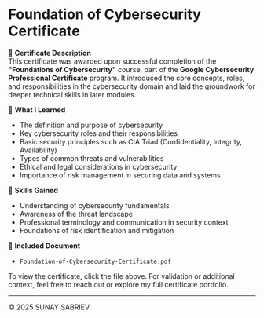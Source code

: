 # Foundation of Cybersecurity Certificate

📌 **Certificate Description**  
This certificate was awarded upon successful completion of the **"Foundations of Cybersecurity"** course, part of the **Google Cybersecurity Professional Certificate** program. It introduced the core concepts, roles, and responsibilities in the cybersecurity domain and laid the groundwork for deeper technical skills in later modules.

🧠 **What I Learned**  
- The definition and purpose of cybersecurity  
- Key cybersecurity roles and their responsibilities  
- Basic security principles such as CIA Triad (Confidentiality, Integrity, Availability)  
- Types of common threats and vulnerabilities  
- Ethical and legal considerations in cybersecurity  
- Importance of risk management in securing data and systems  

🎯 **Skills Gained**  
- Understanding of cybersecurity fundamentals  
- Awareness of the threat landscape  
- Professional terminology and communication in security context  
- Foundations of risk identification and mitigation  

📄 **Included Document**  
- `Foundation-of-Cybersecurity-Certificate.pdf`  

To view the certificate, click the file above. For validation or additional context, feel free to reach out or explore my full certificate portfolio.

---

© 2025 SUNAY SABRIEV
